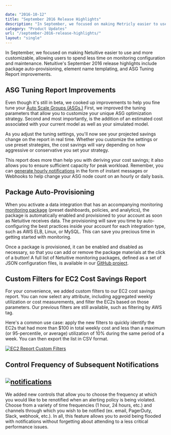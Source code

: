 ```yaml
---

date: "2016-10-12"
title: "September 2016 Release Highlights"
description: "In September, we focused on making Metricly easier to use and more customizable. This allows users to spend less time on configuration and maintenance."
category: "Product Updates"
url: "/september-2016-release-highlights/"
layout: "single"
---
```



In September, we focused on making Netuitive easier to use and more customizable, allowing users to spend less time on monitoring configuration and maintenance. Netuitive's September 2016 release highlights include package auto-provisioning, element name templating, and ASG Tuning Report improvements.

ASG Tuning Report Improvements
------------------------------

Even though it's still in beta, we cooked up improvements to help you fine tune your [Auto Scale Groups (ASGs.)](https://www.metricly.com/optimize-auto-scale-groups-asg-tuning-report)  First, we improved the tuning parameters that allow you to customize your unique ASG optimization strategy. Second and most importantly, is the addition of an estimated cost associated with your current model as well as your simulated model.

As you adjust the tuning settings, you'll now see your projected savings change on the report in real time. Whether you customize the settings or use preset strategies, the cost savings will vary depending on how aggressive or conservative you set your strategy.

This report does more than help you with deriving your cost savings; it also allows you to ensure sufficient capacity for peak workload. Remember, you can [generate hourly notifications](https://help.netuitive.com/Content/Reports/asg_tuning_report.htm#creating-a-recommended-instance-related-policy) in the form of instant messages or Webhooks to help change your ASG node count on an hourly or daily basis.

Package Auto-Provisioning
-------------------------

When you activate a data integration that has an accompanying monitoring [monitoring package](https://www.metricly.com/aws-monitoring-best-practices-using-pre-configured-dashboards) (preset dashboards, policies, and analytics), the package is automatically enabled and provisioned to your account as soon as Netuitive receives data. The provisioning will save you time by auto-configuring the best practices inside your account for each integration type, such as AWS ELB, Linux, or MySQL. This can save you precious time in getting started with monitoring.

Once a package is provisioned, it can be enabled and disabled as necessary, so that you can add or remove the package materials at the click of a button! A full list of Netuitive monitoring packages, defined as a set of JSON configuration files, is available in our [GitHub project](https://github.com/netuitive-community-packages).

Custom Filters for EC2 Cost Savings Report
------------------------------------------

For your convenience, we added custom filters to our EC2 cost savings report. You can now select any attribute, including aggregated weekly utilization or cost measurements, and filter the EC2s based on those parameters. Our previous filters are still available, such as filtering by AWS tag.

Here's a common use case: apply the new filters to quickly identify the EC2s that had more than $100 in total weekly cost and less than a maximum (or 95-percentile, or average) utilization of 10% during the same period of a week. You can then export the list in CSV format.

[![EC2 Report Custom Filters](https://www.metricly.com/wp-content/uploads/2017/07/EC2ReportCustomFilters-1024x485.png)](https://www.metricly.com/wp-content/uploads/2017/07/EC2ReportCustomFilters.png)

Control Frequency of Subsequent Notifications
---------------------------------------------

[![notifications](https://www.metricly.com/wp-content/uploads/2017/07/Notifications.png)](https://www.metricly.com/wp-content/uploads/2017/07/Notifications.png)
----------------------------------------------------------------------------------------------------------------------------------------------------------------

We added new controls that allow you to choose the frequency at which you would like to be renotified when an alerting policy is being violated. Choose from a variety of time frequencies (1 hour, 24 hours, etc.) and channels through which you wish to be notified (ex. email, PagerDuty, Slack, webhook, etc.).  In all, this feature allows you to avoid being flooded with notifications without forgetting about attending to a less critical performance issues.
